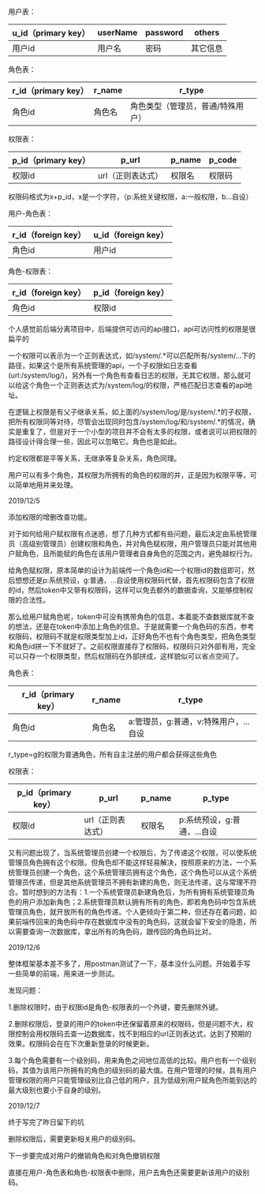 







用户表：

| u_id（primary key） | userName | password | others   |
| ------------------- | -------- | -------- | -------- |
| 用户id              | 用户名   | 密码     | 其它信息 |



角色表：

| r_id（primary key） | r_name | r_type                            |
| ------------------- | ------ | --------------------------------- |
| 角色id              | 角色名 | 角色类型（管理员，普通/特殊用户） |



权限表：

| p_id（primary key） | p_url             | p_name | p_code |
| ------------------- | ----------------- | ------ | ------ |
| 权限id              | url（正则表达式） | 权限名 | 权限码 |

权限码格式为x+p_id，x是一个字符，（p:系统关键权限，a:一般权限，b...自设）



用户-角色表：

| r_id（foreign key） | u_id（foreign key） |
| ------------------- | ------------------- |
| 角色id              | 用户id              |



角色-权限表：

| r_id（foreign key） | p_id（foreign key） |
| ------------------- | ------------------- |
| 角色id              | 权限id              |



个人感觉前后端分离项目中，后端提供可访问的api接口，api可访问性的权限是很扁平的

一个权限可以表示为一个正则表达式，如/system/.*可以匹配所有/system/...下的路径，如果这个是所有系统管理的api，一个子权限如日志查看(url:/system/log/)，另外有一个角色有查看日志的权限，无其它权限，那么就可以给这个角色一个正则表达式为/system/log/的权限，严格匹配日志查看的api地址。

在逻辑上权限是有父子继承关系，如上面的/system/log/是/system/.\*的子权限，把所有权限同等对待，尽管会出现同时包含/system/log/和/system/.\*的情况，确实是重复了，但是对于一个小型的项目并不会有太多的权限，或者说可以把权限的路径设计得合理一些，因此可以忽略它。角色也是如此。

约定权限都是平等关系，无继承等复杂关系，角色同理。

用户可以有多个角色，其权限为所拥有的角色的权限的并，正是因为权限平等，可以简单地用并来处理。





2019/12/5

添加权限的增删改查功能。

对于如何给用户赋权限有点迷惑，想了几种方式都有些问题，最后决定由系统管理员（高级别管理员）创建权限和角色，并对角色赋权限，用户管理员只能对其他用户赋角色，且所能赋的角色在该用户管理者自身角色的范围之内，避免越权行为。



给角色赋权限，原本简单的设计为前端传一个角色id和一个权限id的数组即可，然后想想还是p:系统预设，g:普通，...自设使用权限码代替，首先权限码包含了权限的id，然后token中又带有权限码，这样可以免去额外的数据查询，又能够控制权限的合法性。



那么给用户赋角色呢，token中可没有携带角色的信息，本着能不查数据库就不查的想法，还是在token中添加上角色的信息。于是就需要一个角色码的东西，参考权限码，权限码不就是权限类型加上id，正好角色不也有个角色类型，把角色类型和角色id拼一下不就好了。之前权限直接存了权限码，权限码只对外部有用，完全可以只存一个权限类型，然后权限码在外部拼成，这样貌似可以省点空间了。

角色表：

| r_id（primary key） | r_name | r_type                                |
| ------------------- | ------ | ------------------------------------- |
| 角色id              | 角色名 | a:管理员，g:普通，v:特殊用户，...自设 |

r_type=g的权限为普通角色，所有自主注册的用户都会获得这些角色



权限表：

| p_id（primary key） | p_url             | p_name | p_type                      |
| ------------------- | ----------------- | ------ | --------------------------- |
| 权限id              | url（正则表达式） | 权限名 | p:系统预设，g:普通，...自设 |



又有问题出现了，当系统管理员创建一个权限后，为了传递这个权限，可以使系统管理员角色拥有这个权限。但角色却不能这样轻易解决，按照原来的方法，一个系统管理员创建一个角色，这个系统管理员拥有这个角色，这个角色可以从这个系统管理员传递，但是其他系统管理员不拥有新建的角色，则无法传递，这与常理不符合。暂时想到的方法有：1.一个系统管理员新建角色后，为所有拥有系统管理员角色的用户添加新角色；2.系统管理员默认拥有所有的角色，即若角色码中包含系统管理员角色，就开放所有的角色传递。个人更倾向于第二种，但还存在着问题，如果前端传回来的角色码中存在数据库中没有的角色码，这就会留下安全的隐患，所以需要查询一次数据库，拿出所有的角色码，跟传回的角色码比对。



2019/12/6



整体框架基本差不多了，用postman测试了一下，基本没什么问题。开始着手写一些简单的前端，用来进一步测试。

发现问题：

1.删除权限时，由于权限id是角色-权限表的一个外键，要先删除外键。	

2.删除权限后，登录的用户的token中还保留着原来的权限码，但是问题不大，权限控制会用权限码去查一边数据库，找不到相应的url正则表达式，达到了预期的效果。权限码会在在下次重新登录的时候更新。

3.每个角色需要有一个级别码，用来角色之间地位高低的比较。用户也有一个级别码，其值为该用户所拥有的角色的级别码的最大值。在用户管理的时候，具有用户管理权限的用户只能管理级别比自己低的用户，且为低级别用户赋角色所能到达的最大级别也要小于自身的级别。



2019/12/7

终于写完了昨日留下的坑

删除权限后，需要更新相关用户的级别码。



下一步要完成对用户的撤销角色和对角色撤销权限

直接在用户-角色表和角色-权限表中删除，用户去角色还需要更新该用户的级别码。